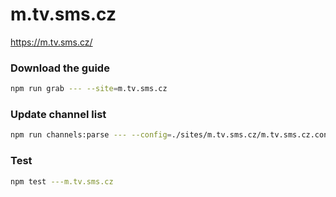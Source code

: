 # m.tv.sms.cz

https://m.tv.sms.cz/

### Download the guide

```sh
npm run grab --- --site=m.tv.sms.cz
```

### Update channel list

```sh
npm run channels:parse --- --config=./sites/m.tv.sms.cz/m.tv.sms.cz.config.js --output=./sites/m.tv.sms.cz/m.tv.sms.cz.channels.xml
```

### Test

```sh
npm test ---m.tv.sms.cz
```
